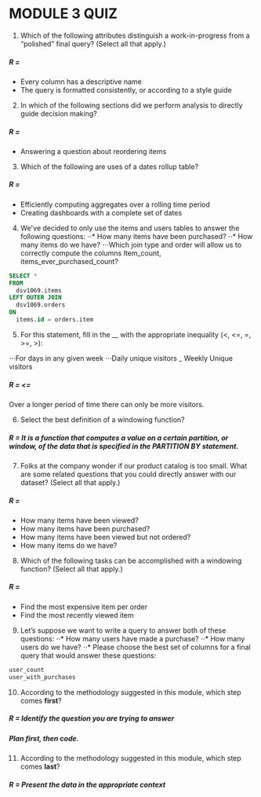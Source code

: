 # MODULE 3 QUIZ

1. Which of the following attributes distinguish a work-in-progress from a “polished” final query? (Select all that apply.)

##### R =
* Every column has a descriptive name
* The query is formatted consistently, or according to a style guide

2. In which of the following sections did we perform analysis to directly guide decision making?

##### R =
* Answering a question about reordering items

3. Which of the following are uses of a dates rollup table?
##### R =
* Efficiently computing aggregates over a rolling time period
* Creating dashboards with a complete set of dates

4. We've decided to only use the items and users tables to answer the following questions:
⋅⋅* How many items have been purchased?
⋅⋅* How many items do we have?
⋅⋅⋅Which join type and order will allow us to correctly compute the columns Item_count, items_ever_purchased_count?

```sql
SELECT *
FROM
  dsv1069.items
LEFT OUTER JOIN
  dsv1069.orders
ON
  items.id = orders.item
```

5. For this statement, fill in the __ with the appropriate inequality (<, <=, =, >=, >):

⋅⋅⋅For days in any given week
⋅⋅⋅Daily unique visitors _ Weekly Unique visitors

##### R = **<=**
Over a longer period of time there can only be more visitors.

6. Select the best definition of a windowing function?
##### R = It is a function that computes a value on a certain partition, or window, of the data that is specified in the PARTITION BY statement.


7. Folks at the company wonder if our product catalog is too small. What are some related questions that you could directly answer with our dataset? (Select all that apply.)
##### R =
* How many items have been viewed?
* How many items have been purchased?
* How many items have been viewed but not ordered?
* How many items do we have?

8. Which of the following tasks can be accomplished with a windowing function? (Select all that apply.)
##### R =
* Find the most expensive item per order
* Find the most recently viewed item

9. Let’s suppose we want to write a query to answer both of these questions:
⋅⋅* How many users have made a purchase?
⋅⋅* How many users do we have?
⋅⋅* Please choose the best set of columns for a final query that would answer these questions:

```sql
user_count
user_with_purchases
```

10. According to the methodology suggested in this module, which step comes **first**?
##### R = Identify the question you are trying to answer
##### Plan first, then code.

11. According to the methodology suggested in this module, which step comes **last**?
##### R = Present the data in the appropriate context





